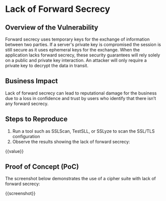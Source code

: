 # Lack of Forward Secrecy

## Overview of the Vulnerability

Forward secrecy uses temporary keys for the exchange of information between two parties. If a server's private key is compromised the session is still secure as it uses ephemeral keys for the exchange. When the application lacks forward secrecy, these security guarantees will rely solely on a public and private key interaction. An attacker will only require a private key to decrypt the data in transit.

## Business Impact

Lack of forward secrecy can lead to reputational damage for the business due to a loss in confidence and trust by users who identify that there isn’t any forward secrecy.

## Steps to Reproduce

1. Run a tool such as SSLScan, TestSLL, or SSLyze to scan the SSL/TLS configuration
1. Observe the results showing the lack of forward secrecy:

{{value}}

## Proof of Concept (PoC)

The screenshot below demonstrates the use of a cipher suite with lack of forward secrecy:

{{screenshot}}
